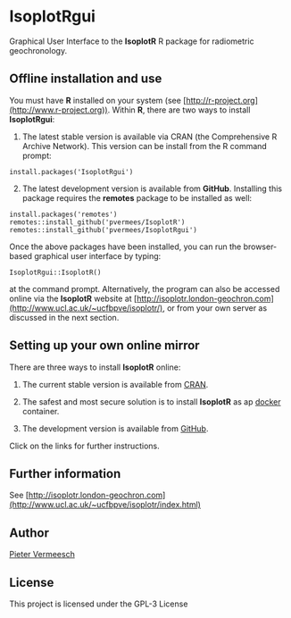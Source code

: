 # IsoplotRgui

Graphical User Interface to the **IsoplotR** R package for radiometric
geochronology.

## Offline installation and use

You must have **R** installed on your system (see
[http://r-project.org](http://www.r-project.org)). Within **R**, there
are two ways to install **IsoplotRgui**:

1. The latest stable version is available via CRAN (the Comprehensive
R Archive Network). This version can be install from the R command
prompt:

```
install.packages('IsoplotRgui')
```

2. The latest development version is available from
**GitHub**. Installing this package requires the **remotes** package
to be installed as well:

```
install.packages('remotes')
remotes::install_github('pvermees/IsoplotR')
remotes::install_github('pvermees/IsoplotRgui')
```

Once the above packages have been installed, you can run the
browser-based graphical user interface by typing:

```
IsoplotRgui::IsoplotR()
```

at the command prompt. Alternatively, the program can also be accessed
online via the **IsoplotR** website at
[http://isoplotr.london-geochron.com](http://www.ucl.ac.uk/~ucfbpve/isoplotr/),
or from your own server as discussed in the next section.

## Setting up your own online mirror

There are three ways to install **IsoplotR** online:

1. The current stable version is available from [CRAN](build/CRAN.md).

2. The safest and most secure solution is to install **IsoplotR** as ap
[docker](build/docker.md) container.

3. The development version is available from [GitHub](build/git.md).


Click on the links for further instructions.

## Further information

See [http://isoplotr.london-geochron.com](http://www.ucl.ac.uk/~ucfbpve/isoplotr/index.html)

## Author

[Pieter Vermeesch](http://www.ucl.ac.uk/~ucfbpve/index.html)

## License

This project is licensed under the GPL-3 License